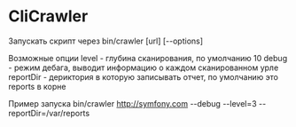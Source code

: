 CliCrawler
==========

Запускать скрипт через bin/crawler [url] [--options]

Возможные опции
  level - глубина сканирования, по умолчанию 10
  debug - режим дебага, выводит информацию о каждом сканированном урле
  reportDir - дериктория в которую записывать отчет, по умолчанию это reports в корне

Пример запуска
  bin/crawler http://symfony.com --debug --level=3 --reportDir=/var/reports

